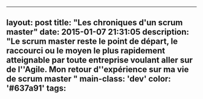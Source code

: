 ---
layout: post
title: "Les chroniques d'un scrum master"
date: 2015-01-07 21:31:05
description: "Le scrum master reste le point de départ, le raccourci ou le moyen le plus rapidement atteignable par toute entreprise voulant aller sur de l''Agile. Mon retour d''expérience sur ma vie de scrum master "
main-class: 'dev'
color: '#637a91'
tags:
-

